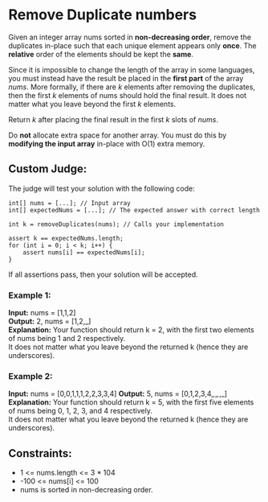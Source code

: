 # Remove Duplicate numbers 
Given an integer array nums sorted in **non-decreasing order**, remove the duplicates in-place such that each unique element appears only **once**. The **relative** order of the elements should be kept the **same**.

Since it is impossible to change the length of the array in some languages, you must instead have the result be placed in the **first part** of the array *nums*. More formally, if there are *k* elements after removing the duplicates, then the first *k* elements of nums should hold the final result. It does not matter what you leave beyond the first *k* elements.

Return *k* after placing the final result in the first *k* slots of *nums*.

Do **not** allocate extra space for another array. You must do this by **modifying the input array** in-place with O(1) extra memory.

## Custom Judge:

The judge will test your solution with the following code:
```
int[] nums = [...]; // Input array
int[] expectedNums = [...]; // The expected answer with correct length

int k = removeDuplicates(nums); // Calls your implementation

assert k == expectedNums.length;
for (int i = 0; i < k; i++) {
    assert nums[i] == expectedNums[i];
}
```
If all assertions pass, then your solution will be accepted.

### Example 1:

**Input:** nums = [1,1,2]  
**Output:** 2, nums = [1,2,_]  
**Explanation:** Your function should return k = 2, with the first two elements of nums being 1 and 2 respectively.  
It does not matter what you leave beyond the returned k (hence they are underscores).

### Example 2:

**Input:** nums = [0,0,1,1,1,2,2,3,3,4]
**Output:** 5, nums = [0,1,2,3,4,_,_,_,_,_]
**Explanation:** Your function should return k = 5, with the first five elements of nums being 0, 1, 2, 3, and 4 respectively.  
It does not matter what you leave beyond the returned k (hence they are underscores).
 
## Constraints:

* 1 <= nums.length <= 3 * 104
* -100 <= nums[i] <= 100
* nums is sorted in non-decreasing order.